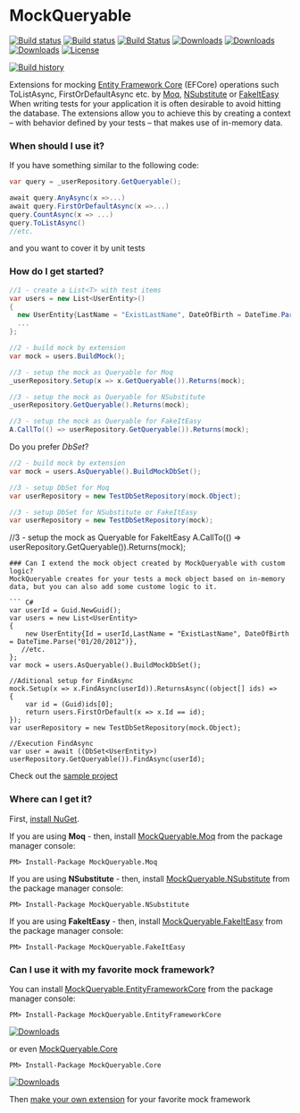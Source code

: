 
# MockQueryable 

[![Build status](https://github.com/romantitov/MockQueryable/workflows/.NET%20Core/badge.svg)](https://github.com/romantitov/MockQueryable/actions)
[![Build status](https://ci.appveyor.com/api/projects/status/ggdbipcyyfb4av9e?svg=true)](https://ci.appveyor.com/project/handybudget/mockqueryable)
[![Build Status](https://travis-ci.org/romantitov/MockQueryable.svg?branch=master)](https://travis-ci.org/romantitov/MockQueryable)
[![Downloads](https://img.shields.io/nuget/dt/MockQueryable.Moq.svg)](https://www.nuget.org/packages/MockQueryable.Moq/)
[![Downloads](https://img.shields.io/nuget/dt/MockQueryable.NSubstitute.svg)](https://www.nuget.org/packages/MockQueryable.NSubstitute/)
[![Downloads](https://img.shields.io/nuget/dt/MockQueryable.FakeItEasy.svg)](https://www.nuget.org/packages/MockQueryable.FakeItEasy/)
[![License](https://img.shields.io/github/license/romantitov/MockQueryable.svg)](https://github.com/romantitov/MockQueryable/blob/master/LICENSE)

[![Build history](https://buildstats.info/appveyor/chart/handybudget/mockqueryable)](https://ci.appveyor.com/project/handybudget/mockqueryable/history)



Extensions for mocking [Entity Framework Core](https://github.com/aspnet/EntityFrameworkCore/) (EFCore) operations such ToListAsync, FirstOrDefaultAsync etc. by [Moq](https://github.com/moq/moq), [NSubstitute](http://nsubstitute.github.io/) or [FakeItEasy](https://fakeiteasy.github.io/)
When writing tests for your application it is often desirable to avoid hitting the database. The extensions allow you to achieve this by creating a context – with behavior defined by your tests – that makes use of in-memory data.

### When should I use it?

If you have something similar to the following code: 
```csharp
var query = _userRepository.GetQueryable();

await query.AnyAsync(x =>...)
await query.FirstOrDefaultAsync(x =>...)
query.CountAsync(x => ...)
query.ToListAsync()
//etc.
```
and you want to cover it by unit tests

### How do I get started?

```csharp
//1 - create a List<T> with test items
var users = new List<UserEntity>()
{
  new UserEntity{LastName = "ExistLastName", DateOfBirth = DateTime.Parse("01/20/2012")},
  ...
};

//2 - build mock by extension
var mock = users.BuildMock();
//3 - setup the mock as Queryable for Moq
_userRepository.Setup(x => x.GetQueryable()).Returns(mock);
//3 - setup the mock as Queryable for NSubstitute
_userRepository.GetQueryable().Returns(mock);

//3 - setup the mock as Queryable for FakeItEasy
A.CallTo(() => userRepository.GetQueryable()).Returns(mock);
```

Do you prefer *DbSet*? 

```csharp
//2 - build mock by extension
var mock = users.AsQueryable().BuildMockDbSet();

//3 - setup DbSet for Moq
var userRepository = new TestDbSetRepository(mock.Object);

//3 - setup DbSet for NSubstitute or FakeItEasy
var userRepository = new TestDbSetRepository(mock);
```


//3 - setup the mock as Queryable for FakeItEasy
A.CallTo(() => userRepository.GetQueryable()).Returns(mock);
```
### Can I extend the mock object created by MockQueryable with custom logic?
MockQueryable creates for your tests a mock object based on in-memory data, but you can also add some custome logic to it.

``` C#
var userId = Guid.NewGuid();
var users = new List<UserEntity>
{
    new UserEntity{Id = userId,LastName = "ExistLastName", DateOfBirth = DateTime.Parse("01/20/2012")},
   //etc. 
};
var mock = users.AsQueryable().BuildMockDbSet();

//Aditional setup for FindAsync
mock.Setup(x => x.FindAsync(userId)).ReturnsAsync((object[] ids) =>
{
    var id = (Guid)ids[0];
    return users.FirstOrDefault(x => x.Id == id);
});
var userRepository = new TestDbSetRepository(mock.Object);

//Execution FindAsync
var user = await ((DbSet<UserEntity>) userRepository.GetQueryable()).FindAsync(userId);
```

Check out the [sample project](https://github.com/romantitov/MockQueryable/tree/master/src/MockQueryable/MockQueryable.Sample)

### Where can I get it?

First, [install NuGet](http://docs.nuget.org/docs/start-here/installing-nuget). 

If you are using **Moq** - then, install [MockQueryable.Moq](https://www.nuget.org/packages/MockQueryable.Moq/) from the package manager console:

```
PM> Install-Package MockQueryable.Moq
```

If you are using **NSubstitute** - then, install [MockQueryable.NSubstitute](https://www.nuget.org/packages/MockQueryable.NSubstitute/) from the package manager console:

```
PM> Install-Package MockQueryable.NSubstitute
```

If you are using **FakeItEasy** - then, install [MockQueryable.FakeItEasy](https://www.nuget.org/packages/MockQueryable.FakeItEasy/) from the package manager console:

```
PM> Install-Package MockQueryable.FakeItEasy
```

### Can I use it with my favorite mock framework?

You can install [MockQueryable.EntityFrameworkCore](https://www.nuget.org/packages/MockQueryable.EntityFrameworkCore/) from the package manager console:

```
PM> Install-Package MockQueryable.EntityFrameworkCore
```
[![Downloads](https://img.shields.io/nuget/dt/MockQueryable.EntityFrameworkCore.svg)](https://www.nuget.org/packages/MockQueryable.EntityFrameworkCore/)

or even [MockQueryable.Core](https://www.nuget.org/packages/MockQueryable.Core/)
```
PM> Install-Package MockQueryable.Core
```
[![Downloads](https://img.shields.io/nuget/dt/MockQueryable.Core.svg)](https://www.nuget.org/packages/MockQueryable.Core/)


Then [make your own extension](https://github.com/romantitov/MockQueryable/blob/master/src/MockQueryable/MockQueryable.Moq/MoqExtensions.cs) for your favorite mock framework
